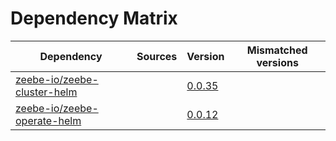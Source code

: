 # Dependency Matrix

Dependency | Sources | Version | Mismatched versions
---------- | ------- | ------- | -------------------
[zeebe-io/zeebe-cluster-helm](https://github.com/zeebe-io/zeebe-cluster-helm) |  | [0.0.35](https://github.com/zeebe-io/zeebe-cluster-helm/releases/tag/v0.0.35) | 
[zeebe-io/zeebe-operate-helm](https://github.com/zeebe-io/zeebe-operate-helm) |  | [0.0.12](https://github.com/zeebe-io/zeebe-operate-helm/releases/tag/v0.0.12) | 
